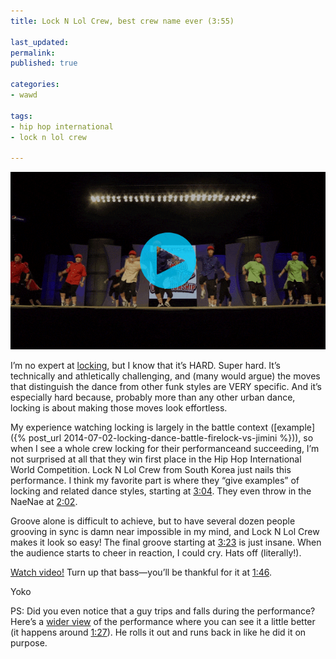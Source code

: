 ```yaml
---
title: Lock N Lol Crew, best crew name ever (3:55)

last_updated: 
permalink: 
published: true

categories:
- wawd

tags:
- hip hop international
- lock n lol crew

---
```


[![Lock N Lol crew on stage, getting some serious air](/assets/images/2015-09-30-lock-n-lol-hhi-2015-optimized.gif)](https://youtu.be/qTX6TJGFanQ)

I’m no expert at [locking](https://en.wikipedia.org/wiki/Locking_(dance)), but I know that it’s HARD. Super hard. It’s technically and athletically challenging, and (many would argue) the moves that distinguish the dance from other funk styles are VERY specific. And it’s especially hard because, probably more than any other urban dance, locking is about making those moves look effortless.

My experience watching locking is largely in the battle context ([example]({% post_url 2014-07-02-locking-dance-battle-firelock-vs-jimini %})), so when I see a whole crew locking for their performanceand succeeding, I’m not surprised at all that they win first place in the Hip Hop International World Competition. Lock N Lol Crew from South Korea just nails this performance. I think my favorite part is where they “give examples” of locking and related dance styles, starting at [3:04](https://youtu.be/qTX6TJGFanQ?t=3m4s). They even throw in the NaeNae at [2:02](https://youtu.be/qTX6TJGFanQ?t=2m2s).

Groove alone is difficult to achieve, but to have several dozen people grooving in sync is damn near impossible in my mind, and Lock N Lol Crew makes it look so easy! The final groove starting at [3:23](https://youtu.be/qTX6TJGFanQ?t=3m23s) is just insane. When the audience starts to cheer in reaction, I could cry. Hats off (literally!).

[Watch video!](https://youtu.be/qTX6TJGFanQ)
Turn up that bass—you’ll be thankful for it at [1:46](https://youtu.be/qTX6TJGFanQ?t=1m46s).

Yoko

PS: Did you even notice that a guy trips and falls during the performance? Here’s a [wider view](https://www.youtube.com/watch?v=ciT2JdJBAP4) of the performance where you can see it a little better (it happens around [1:27](https://youtu.be/ciT2JdJBAP4?t=1m27s)). He rolls it out and runs back in like he did it on purpose.